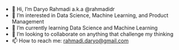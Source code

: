 - 👋 Hi, I’m Daryo Rahmadi a.k.a @rahmadidr
- 👀 I’m interested in Data Science, Machine Learning, and Product Management
- 🌱 I’m currently learning Data Science and Machine Learning
- 💞️ I’m looking to collaborate on anything that challenge my thinking
- 📫 How to reach me: rahmadi.daryo@gmail.com

<!---
rahmadidr/rahmadidr is a ✨ special ✨ repository because its `README.md` (this file) appears on your GitHub profile.
You can click the Preview link to take a look at your changes.
--->
